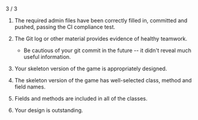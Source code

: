 3 / 3

1. The required admin files have been correctly filled in, committed and pushed, 
passing the CI compliance test.
2. The Git log or other material provides evidence of healthy teamwork.
    
    - Be cautious of your git commit in the future -- it didn't reveal much 
    useful information.
   
3. Your skeleton version of the game is appropriately designed.
4. The skeleton version of the game has well-selected class, method and field names.
5. Fields and methods are included in all of the classes.
6. Your design is outstanding.
